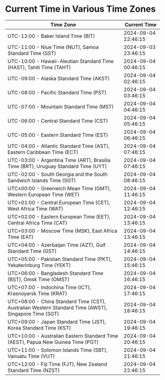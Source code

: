 # Current Time in Various Time Zones

| Time Zone | Current Time |
|-----------|--------------|
| UTC-12:00 - Baker Island Time (BIT) | 2024-09-04 22:46:15 |
| UTC-11:00 - Niue Time (NUT), Samoa Standard Time (SST) | 2024-09-03 23:46:15 |
| UTC-10:00 - Hawaii-Aleutian Standard Time (HAST), Tahiti Time (TAHT) | 2024-09-04 00:46:15 |
| UTC-09:00 - Alaska Standard Time (AKST) | 2024-09-04 02:46:15 |
| UTC-08:00 - Pacific Standard Time (PST) | 2024-09-04 03:46:15 |
| UTC-07:00 - Mountain Standard Time (MST) | 2024-09-04 04:46:15 |
| UTC-06:00 - Central Standard Time (CST) | 2024-09-04 05:46:15 |
| UTC-05:00 - Eastern Standard Time (EST) | 2024-09-04 06:46:15 |
| UTC-04:00 - Atlantic Standard Time (AST), Eastern Caribbean Time (ECT) | 2024-09-04 07:46:15 |
| UTC-03:00 - Argentina Time (ART), Brasília Time (BRT), Uruguay Standard Time (UYT) | 2024-09-04 07:46:15 |
| UTC-02:00 - South Georgia and the South Sandwich Islands Time (SGT) | 2024-09-04 08:46:15 |
| UTC±00:00 - Greenwich Mean Time (GMT), Western European Time (WET) | 2024-09-04 11:46:15 |
| UTC+01:00 - Central European Time (CET), West Africa Time (WAT) | 2024-09-04 12:46:15 |
| UTC+02:00 - Eastern European Time (EET), Central Africa Time (CAT) | 2024-09-04 13:46:15 |
| UTC+03:00 - Moscow Time (MSK), East Africa Time (EAT) | 2024-09-04 13:46:15 |
| UTC+04:00 - Azerbaijan Time (AZT), Gulf Standard Time (GST) | 2024-09-04 14:46:15 |
| UTC+05:00 - Pakistan Standard Time (PKT), Yekaterinburg Time (YEKT) | 2024-09-04 15:46:15 |
| UTC+06:00 - Bangladesh Standard Time (BST), Omsk Time (OMST) | 2024-09-04 16:46:15 |
| UTC+07:00 - Indochina Time (ICT), Krasnoyarsk Time (KRAT) | 2024-09-04 17:46:15 |
| UTC+08:00 - China Standard Time (CST), Australian Western Standard Time (AWST), Singapore Time (SGT) | 2024-09-04 18:46:15 |
| UTC+09:00 - Japan Standard Time (JST), Korea Standard Time (KST) | 2024-09-04 19:46:15 |
| UTC+10:00 - Australian Eastern Standard Time (AEST), Papua New Guinea Time (PGT) | 2024-09-04 20:46:15 |
| UTC+11:00 - Solomon Islands Time (SBT), Vanuatu Time (VUT) | 2024-09-04 21:46:15 |
| UTC+12:00 - Fiji Time (FJT), New Zealand Standard Time (NZST) | 2024-09-04 22:46:15 |
